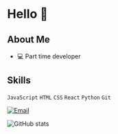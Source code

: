 # Hello 👋

## About Me
- 💻 Part time developer

## Skills
`JavaScript` `HTML` `CSS` `React` `Python` `Git`

[![Email](https://img.shields.io/badge/Email-D14836?style=flat&logo=gmail&logoColor=white)](mailto:santiagorao43@gmail.com)

![GitHub stats](https://github-readme-stats.vercel.app/api?username=yourusername&show_icons=true&theme=default&hide_rank=true&disable_animations=true&hide_title=true)
